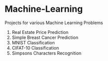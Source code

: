 # Machine-Learning
Projects for various Machine Learning Problems

1. Real Estate Price Prediction
2. Simple Breast Cancer Prediction
3. MNIST Classification
4. CIFAT-10 Classification
5. Simpsons Characters Recognition
